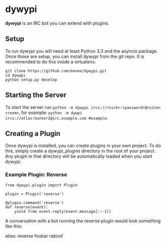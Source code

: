 # dywypi

**dywypi** is an IRC bot you can extend with plugins.

## Setup

To run dywypi you will need at least Python 3.3 and the asyncio package. Once those are setup, you can install dywypi from the git repo. It is recommended to do this inside a virtualenv.

```
git clone https://github.com/eevee/dywypi.git
cd dywypi
python setup.py develop
```

## Starting the Server

To start the server run `python -m dywypi ircs://<nick>:<password>@<site> <room>`, for example: `python -m dywpi ircs://atlas:hunter2@irc.example.com #example`.

## Creating a Plugin

Once dywypi is installed, you can create plugins in your own project. To do this, simply create a dywypi_plugins directory in the root of your project. Any plugin in that directory will be automatically loaded when you start dywypi.

### Example Plugin: Reverse

```
from dywypi.plugin import Plugin

plugin = Plugin('reverse')

@plugin.command('reverse')
def reverse(event):
    yield from event.reply(event.message[::-1])
```

A conversation with a bot running the reverse plugin would look something like this:

<campaul> atlas: reverse foobar
<atlas> raboof
